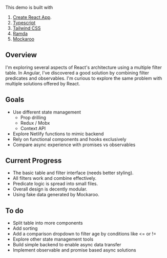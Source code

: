 This demo is built with

1. [Create React App](https://github.com/facebook/create-react-app).
2. [Typescript](https://www.typescriptlang.org/)
3. [Tailwind CSS](https://tailwindcss.com/)
4. [Ramda](https://ramdajs.com/)
5. [Mockaroo](https://mockaroo.com/)

## Overview

I'm exploring several aspects of React's architecture using a multiple filter table. In Angular, I've discovered a good solution by combining filter predicates and observables. I'm curious to explore the same problem with multiple solutions offered by React.

## Goals

- Use different state management
  - Prop drilling
  - Redux / Mobx
  - Context API
- Explore Netlify functions to mimic backend
- Rely on functional components and hooks exclusively
- Compare async experience with promises vs observables

## Current Progress

- The basic table and filter interface (needs better styling).
- All filters work and combine effectively.
- Predicate logic is spread into small files.
- Overall design is decently modular.
- Using fake data generated by Mockaroo.

## To do

- Split table into more components
- Add sorting
- Add a comparison dropdown to filter age by conditions like <= or !=
- Explore other state management tools
- Build simple backend to enable async data transfer
- Implement observable and promise based async solutions

